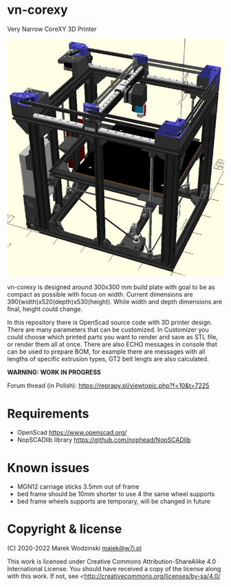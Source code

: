 # vn-corexy
Very Narrow CoreXY 3D Printer

![vn-corexy rendering](img/vn-corexy-20220103.png)

vn-corexy is designed around 300x300 mm build plate with goal to be
as compact as possible with focus on width. Current dimensions are
390(width)x520(depth)x530(height). While width and depth dimensions
are final, height could change.

In this repository there is OpenScad source code with 3D printer design.
There are many parameters that can be customized. In Customizer you could
choose which printed parts you want to render and save as STL file,
or render them all at once.
There are also ECHO messages in console that can be used to prepare BOM,
for example there are messages with all lengths of specific extrusion types,
GT2 belt lengts are also calculated.

**WARNING: WORK IN PROGRESS**

Forum thread (in Polish): https://reprapy.pl/viewtopic.php?f=10&t=7225

# Requirements
- OpenScad https://www.openscad.org/
- NopSCADlib library https://github.com/nophead/NopSCADlib

# Known issues
- MGN12 carriage sticks 3.5mm out of frame
- bed frame should be 10mm shorter to use 4 the same wheel supports
- bed frame wheels supports are temporary, will be changed in future

# Copyright & license
(C) 2020-2022 Marek Wodzinski <majek@w7i.pl>

This work is licensed under Creative Commons Attribution-ShareAlike 4.0 International License.
You should have received a copy of the license along with this work. 
If not, see <http://creativecommons.org/licenses/by-sa/4.0/

